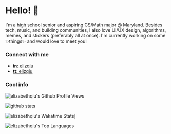 # Hello! 👋

I'm a high school senior and aspiring CS/Math major @ Maryland. Besides tech, music, and building communities, I also love UI/UX design, algorithms, memes, and stickers (preferably all at once). I'm currently working on some ✨things✨ and would love to meet you! 

### Connect with me
- [**in**: elizqiu](https://linkedin.com/in/elizqiu)  
- [**tt**: elizqiu](https://twitter.com/elizqiu)

### Cool info

![elizabethqiu's Github Profile Views](https://komarev.com/ghpvc/?username=elizabethqiu&style=plastic&color=AB6E70&theme=noctis_minimus)  

<!-- <img src="https://github-readme-streak-stats.herokuapp.com/?user=elizabethqiu&theme=noctis_minimus" width="48%" > -->

<!-- elizabethqiu's Github Stats -->
<img src= "https://github-readme-stats.vercel.app/api?username=elizabethqiu&show_icons=true&theme=noctis_minimus" alt="github stats" >

![elizabethqiu's Wakatime Stats](https://github-readme-stats.vercel.app/api/wakatime?username=elizabethqiu&hide=bash,class,docker,git%20config,gitignore%20file,json,jsx,jupyter%20notebook,markdown,text,typescript,vue.js,xml&layout=compact&theme=noctis_minimus)]

![elizabethqiu's Top Languages](https://github-readme-stats.vercel.app/api/top-langs/?username=elizabethqiu&hide=jupyter%20notebook&layout=compact&theme=noctis_minimus)
